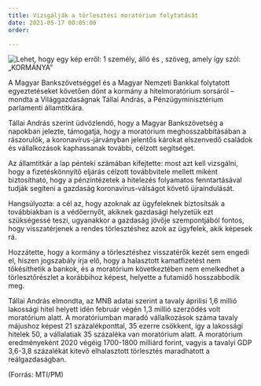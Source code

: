 ```yaml
---
title: Vizsgálják a törlesztési moratórium folytatását
date: 2021-05-17 00:05:00
order: 

---
```

![Lehet, hogy egy kép erről: 1 személy, álló és , szöveg, amely így szól: „KORMÁNYA”](https://scontent-vie1-1.xx.fbcdn.net/v/t1.6435-9/190447968_1214864738946362_8124688974632837040_n.jpg?_nc_cat=111&ccb=1-3&_nc_sid=730e14&_nc_ohc=d3qXNlDVwgQAX_Gx5T1&_nc_ht=scontent-vie1-1.xx&oh=c902db8e9047b4bcffb90e5ec6bc9f21&oe=60D48474)

A Magyar Bankszövetséggel és a Magyar Nemzeti Bankkal folytatott egyeztetéseket követően dönt a kormány a hitelmoratórium sorsáról – mondta a Világgazdaságnak Tállai András, a Pénzügyminisztérium parlamenti államtitkára.

Tállai András szerint üdvözlendő, hogy a Magyar Bankszövetség a napokban jelezte, támogatja, hogy a moratórium meghosszabbításában a rászorulók, a koronavírus-járványban jelentős károkat elszenvedő családok és vállalkozások kaphassanak további, célzott segítséget.

Az államtitkár a lap pénteki számában kifejtette: most azt kell vizsgálni, hogy a fizetéskönnyítő eljárás célzott továbbvitele mellett miként biztosítható, hogy a pénzintézetek a hitelezés folyamatos fenntartásával tudják segíteni a gazdaság koronavírus-válságot követő újraindulását.

Hangsúlyozta: a cél az, hogy azoknak az ügyfeleknek biztosítsák a továbbiakban is a védőernyőt, akiknek gazdasági helyzetük ezt szükségessé teszi, ugyanakkor a gazdaság jövője szempontjából fontos, hogy visszatérjenek a rendes törlesztéshez azok az ügyfelek, akik képesek rá.

Hozzátette, hogy a kormány a törlesztéshez visszatérők kezét sem engedi el, hiszen jogszabály írja elő, hogy a halasztott kamatfizetést nem tőkésíthetik a bankok, és a moratórium következtében nem emelkedhet a törlesztőrészlet a korábbihoz képest, helyette a futamidő hosszabbodik meg.

Tállai András elmondta, az MNB adatai szerint a tavaly áprilisi 1,6 millió lakossági hitel helyett idén február végén 1,3 millió szerződés volt moratórium alatt. A moratóriumban maradó vállalkozások száma tavaly májushoz képest 21 százalékponttal, 35 ezerre csökkent, így a lakossági hitelek 50, a vállalatiak 35 százaléka van moratórium alatt. A moratórium eredményeként 2020 végéig 1700-1800 milliárd forint, vagyis a tavalyi GDP 3,6-3,8 százalékát kitevő elhalasztott törlesztés maradhatott a reálgazdaságban.

(Forrás: MTI/PM)